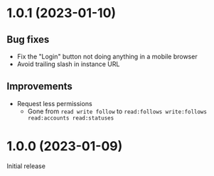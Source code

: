 # 1.0.1 (2023-01-10)

## Bug fixes

- Fix the "Login" button not doing anything in a mobile browser
- Avoid trailing slash in instance URL

## Improvements

- Request less permissions
  - Gone from `read write follow` to `read:follows write:follows read:accounts read:statuses`

# 1.0.0 (2023-01-09)

Initial release
